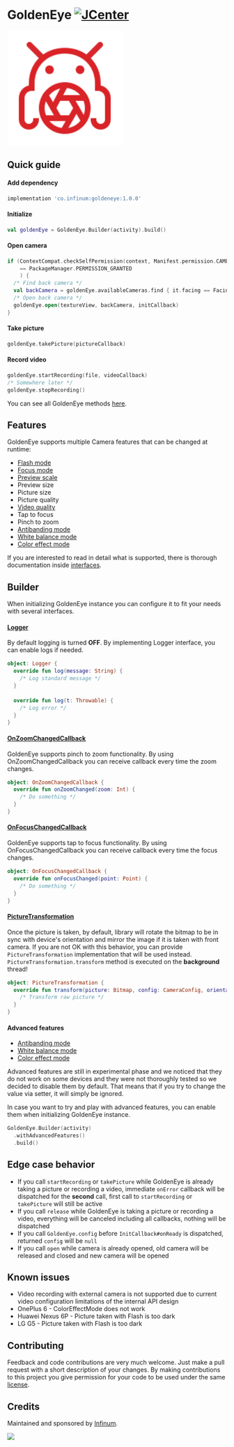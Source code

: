 # GoldenEye [![JCenter](https://api.bintray.com/packages/infinum/android/goldeneye/images/download.svg)](https://bintray.com/infinum/android/goldeneye/_latestVersion)

<img src='./logo.svg' width='264'/>

## Quick guide

#### Add dependency

```gradle
implementation 'co.infinum:goldeneye:1.0.0'
```

#### Initialize

```kotlin
val goldenEye = GoldenEye.Builder(activity).build()
```

#### Open camera

```kotlin
if (ContextCompat.checkSelfPermission(context, Manifest.permission.CAMERA)
    == PackageManager.PERMISSION_GRANTED
    ) {
  /* Find back camera */
  val backCamera = goldenEye.availableCameras.find { it.facing == Facing.BACK }
  /* Open back camera */
  goldenEye.open(textureView, backCamera, initCallback)
}
```

#### Take picture

```kotlin
goldenEye.takePicture(pictureCallback)
```

#### Record video

```kotlin
goldenEye.startRecording(file, videoCallback)
/* Somewhere later */
goldenEye.stopRecording()
```

You can see all GoldenEye methods [here](./goldeneye/src/main/java/co/infinum/goldeneye/GoldenEye.kt).

## Features

GoldenEye supports multiple Camera features that can be changed at runtime:

- [Flash mode](./goldeneye/src/main/java/co/infinum/goldeneye/models/FlashMode.kt)
- [Focus mode](./goldeneye/src/main/java/co/infinum/goldeneye/models/FocusMode.kt)
- [Preview scale](./goldeneye/src/main/java/co/infinum/goldeneye/models/PreviewScale.kt)
- Preview size
- Picture size
- Picture quality
- [Video quality](./goldeneye/src/main/java/co/infinum/goldeneye/models/VideoQuality.kt)
- Tap to focus
- Pinch to zoom
- [Antibanding mode](./goldeneye/src/main/java/co/infinum/goldeneye/models/AntibandingMode.kt)
- [White balance mode](./goldeneye/src/main/java/co/infinum/goldeneye/models/WhiteBalanceMode.kt)
- [Color effect mode](./goldeneye/src/main/java/co/infinum/goldeneye/models/ColorEffectMode.kt)

If you are interested to read in detail what is supported, there is thorough documentation inside [interfaces](./goldeneye/src/main/java/co/infinum/goldeneye/config).

## Builder

When initializing GoldenEye instance you can configure it to fit your needs with several interfaces.

#### [Logger](./goldeneye/src/main/java/co/infinum/goldeneye/Logger.kt)

By default logging is turned **OFF**. By implementing Logger interface, you can enable logs if needed.

```kotlin
object: Logger {
  override fun log(message: String) {
    /* Log standard message */
  }

  override fun log(t: Throwable) {
    /* Log error */
  }
}
```

#### [OnZoomChangedCallback](./goldeneye/src/main/java/co/infinum/goldeneye/Callbacks.kt)

GoldenEye supports pinch to zoom functionality. By using OnZoomChangedCallback you can receive callback every time the zoom changes.

```kotlin
object: OnZoomChangedCallback {
  override fun onZoomChanged(zoom: Int) {
    /* Do something */
  }
}
```

#### [OnFocusChangedCallback](./goldeneye/src/main/java/co/infinum/goldeneye/Callbacks.kt)

GoldenEye supports tap to focus functionality. By using OnFocusChangedCallback you can receive callback every time the focus changes.

```kotlin
object: OnFocusChangedCallback {
  override fun onFocusChanged(point: Point) {
    /* Do something */
  }
}
```

#### [PictureTransformation](./goldeneye/src/main/java/co/infinum/goldeneye/PictureTransformation.kt)

Once the picture is taken, by default, library will rotate the bitmap to be in sync with device's orientation and mirror
the image if it is taken with front camera. If you are not OK with this behavior, you can provide `PictureTransformation` implementation
that will be used instead. `PictureTransformation.transform` method is executed on the **background** thread!

```kotlin
object: PictureTransformation {
  override fun transform(picture: Bitmap, config: CameraConfig, orientationDifference: Float): Bitmap {
    /* Transform raw picture */
  }
}
```

#### Advanced features

- [Antibanding mode](./goldeneye/src/main/java/co/infinum/goldeneye/models/AntibandingMode.kt)
- [White balance mode](./goldeneye/src/main/java/co/infinum/goldeneye/models/WhiteBalanceMode.kt)
- [Color effect mode](./goldeneye/src/main/java/co/infinum/goldeneye/models/ColorEffectMode.kt)

Advanced features are still in experimental phase and we noticed that they do not work on some devices and they were not
thoroughly tested so we decided to disable them by default. That means that if you try to change the value via setter, it will simply be ignored.

In case you want to try and play with advanced features, you can enable them when initializing GoldenEye instance.

```kotlin
GoldenEye.Builder(activity)
  .withAdvancedFeatures()
  .build()
```

## Edge case behavior

- If you call `startRecording` or `takePicture` while GoldenEye is already taking a picture or recording a video, immediate `onError`
callback will be dispatched for the **second** call, first call to `startRecording` or `takePicture` will still be active
- If you call `release` while GoldenEye is taking a picture or recording a video, everything will be canceled including all callbacks,
nothing will be dispatched
- If you call `GoldenEye.config` before `InitCallback#onReady` is dispatched, returned `config` will be `null`
- If you call `open` while camera is already opened, old camera will be released and closed and new camera will be opened

## Known issues

- Video recording with external camera is not supported due to current video configuration limitations of the internal API design
- OnePlus 6 - ColorEffectMode does not work
- Huawei Nexus 6P - Picture taken with Flash is too dark
- LG G5 - Picture taken with Flash is too dark

## Contributing

Feedback and code contributions are very much welcome. Just make a pull request with a short description of your changes.
By making contributions to this project you give permission for your code to be used under the same [license](LICENSE).

## Credits

Maintained and sponsored by [Infinum](http://www.infinum.co).

<a href='https://infinum.co'>
  <img src='https://infinum.co/infinum.png' href='https://infinum.co' width='264'>
</a>
